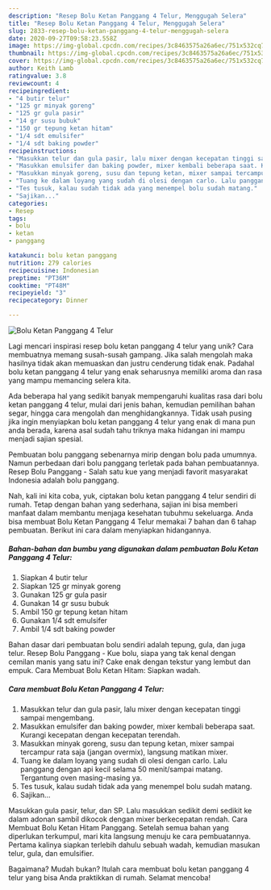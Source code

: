 ```yaml
---
description: "Resep Bolu Ketan Panggang 4 Telur, Menggugah Selera"
title: "Resep Bolu Ketan Panggang 4 Telur, Menggugah Selera"
slug: 2833-resep-bolu-ketan-panggang-4-telur-menggugah-selera
date: 2020-09-27T09:58:23.558Z
image: https://img-global.cpcdn.com/recipes/3c8463575a26a6ec/751x532cq70/bolu-ketan-panggang-4-telur-foto-resep-utama.jpg
thumbnail: https://img-global.cpcdn.com/recipes/3c8463575a26a6ec/751x532cq70/bolu-ketan-panggang-4-telur-foto-resep-utama.jpg
cover: https://img-global.cpcdn.com/recipes/3c8463575a26a6ec/751x532cq70/bolu-ketan-panggang-4-telur-foto-resep-utama.jpg
author: Keith Lamb
ratingvalue: 3.8
reviewcount: 4
recipeingredient:
- "4 butir telur"
- "125 gr minyak goreng"
- "125 gr gula pasir"
- "14 gr susu bubuk"
- "150 gr tepung ketan hitam"
- "1/4 sdt emulsifer"
- "1/4 sdt baking powder"
recipeinstructions:
- "Masukkan telur dan gula pasir, lalu mixer dengan kecepatan tinggi sampai mengembang."
- "Masukkan emulsifer dan baking powder, mixer kembali beberapa saat. Kurangi kecepatan dengan kecepatan terendah."
- "Masukkan minyak goreng, susu dan tepung ketan, mixer sampai tercampur rata saja (jangan overmix), langsung matikan mixer."
- "Tuang ke dalam loyang yang sudah di olesi dengan carlo. Lalu panggang dengan api kecil selama 50 menit/sampai matang. Tergantung oven masing-masing ya."
- "Tes tusuk, kalau sudah tidak ada yang menempel bolu sudah matang."
- "Sajikan..."
categories:
- Resep
tags:
- bolu
- ketan
- panggang

katakunci: bolu ketan panggang 
nutrition: 279 calories
recipecuisine: Indonesian
preptime: "PT36M"
cooktime: "PT48M"
recipeyield: "3"
recipecategory: Dinner

---
```



![Bolu Ketan Panggang 4 Telur](https://img-global.cpcdn.com/recipes/3c8463575a26a6ec/751x532cq70/bolu-ketan-panggang-4-telur-foto-resep-utama.jpg)

Lagi mencari inspirasi resep bolu ketan panggang 4 telur yang unik? Cara membuatnya memang susah-susah gampang. Jika salah mengolah maka hasilnya tidak akan memuaskan dan justru cenderung tidak enak. Padahal bolu ketan panggang 4 telur yang enak seharusnya memiliki aroma dan rasa yang mampu memancing selera kita.

Ada beberapa hal yang sedikit banyak mempengaruhi kualitas rasa dari bolu ketan panggang 4 telur, mulai dari jenis bahan, kemudian pemilihan bahan segar, hingga cara mengolah dan menghidangkannya. Tidak usah pusing jika ingin menyiapkan bolu ketan panggang 4 telur yang enak di mana pun anda berada, karena asal sudah tahu triknya maka hidangan ini mampu menjadi sajian spesial.

Pembuatan bolu panggang sebenarnya mirip dengan bolu pada umumnya. Namun perbedaan dari bolu panggang terletak pada bahan pembuatannya. Resep Bolu Panggang - Salah satu kue yang menjadi favorit masyarakat Indonesia adalah bolu panggang.


Nah, kali ini kita coba, yuk, ciptakan bolu ketan panggang 4 telur sendiri di rumah. Tetap dengan bahan yang sederhana, sajian ini bisa memberi manfaat dalam membantu menjaga kesehatan tubuhmu sekeluarga. Anda bisa membuat Bolu Ketan Panggang 4 Telur memakai 7 bahan dan 6 tahap pembuatan. Berikut ini cara dalam menyiapkan hidangannya.

<!--inarticleads1-->

##### Bahan-bahan dan bumbu yang digunakan dalam pembuatan Bolu Ketan Panggang 4 Telur:

1. Siapkan 4 butir telur
1. Siapkan 125 gr minyak goreng
1. Gunakan 125 gr gula pasir
1. Gunakan 14 gr susu bubuk
1. Ambil 150 gr tepung ketan hitam
1. Gunakan 1/4 sdt emulsifer
1. Ambil 1/4 sdt baking powder


Bahan dasar dari pembuatan bolu sendiri adalah tepung, gula, dan juga telur. Resep Bolu Panggang - Kue bolu, siapa yang tak kenal dengan cemilan manis yang satu ini? Cake enak dengan tekstur yang lembut dan empuk. Cara Membuat Bolu Ketan Hitam: Siapkan wadah. 

<!--inarticleads2-->

##### Cara membuat Bolu Ketan Panggang 4 Telur:

1. Masukkan telur dan gula pasir, lalu mixer dengan kecepatan tinggi sampai mengembang.
1. Masukkan emulsifer dan baking powder, mixer kembali beberapa saat. Kurangi kecepatan dengan kecepatan terendah.
1. Masukkan minyak goreng, susu dan tepung ketan, mixer sampai tercampur rata saja (jangan overmix), langsung matikan mixer.
1. Tuang ke dalam loyang yang sudah di olesi dengan carlo. Lalu panggang dengan api kecil selama 50 menit/sampai matang. Tergantung oven masing-masing ya.
1. Tes tusuk, kalau sudah tidak ada yang menempel bolu sudah matang.
1. Sajikan...


Masukkan gula pasir, telur, dan SP. Lalu masukkan sedikit demi sedikit ke dalam adonan sambil dikocok dengan mixer berkecepatan rendah. Cara Membuat Bolu Ketan Hitam Panggang. Setelah semua bahan yang diperlukan terkumpul, mari kita langsung menuju ke cara pembuatannya. Pertama kalinya siapkan terlebih dahulu sebuah wadah, kemudian masukan telur, gula, dan emulsifier. 

Bagaimana? Mudah bukan? Itulah cara membuat bolu ketan panggang 4 telur yang bisa Anda praktikkan di rumah. Selamat mencoba!
